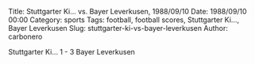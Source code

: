 Title: Stuttgarter Ki… vs. Bayer Leverkusen, 1988/09/10
Date: 1988/09/10 00:00
Category: sports
Tags: football, football scores, Stuttgarter Ki…, Bayer Leverkusen
Slug: stuttgarter-ki-vs-bayer-leverkusen
Author: carbonero


Stuttgarter Ki… 1 - 3 Bayer Leverkusen
